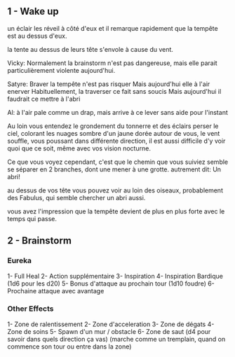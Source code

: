 
## 1 - Wake up

un éclair les réveil à côté d'eux et il remarque rapidement que la tempête est au dessus d'eux.

la tente au dessus de leurs tête s'envole à cause du vent.

Vicky: Normalement la brainstorm n'est pas dangereuse, mais elle parait particulièrement violente aujourd'hui.


Satyre:
Braver la tempête n'est pas risquer
Mais aujourd'hui elle à l'air enerver
Habituellement, la traverser ce fait sans soucis
Mais aujourd'hui il faudrait ce mettre à l'abri


Al: à l'air pale comme un drap, mais arrive à ce lever sans aide pour l'instant

Au loin vous entendez le grondement du tonnerre et des éclairs perser le ciel, colorant les nuages sombre d'un jaune dorée
autour de vous, le vent souffle, vous poussant dans différente direction, il est aussi difficile d'y voir quoi que ce soit, même avec vos vision nocturne.

Ce que vous voyez cependant, c'est que le chemin que vous suiviez semble se séparer en 2 branches, dont une mener à une grotte. autrement dit: Un abri! 

au dessus de vos tête vous pouvez voir au loin des oiseaux, probablement des Fabulus, qui semble chercher un abri aussi.

vous avez l'impression que la tempête devient de plus en plus forte
avec le temps qui passe.

## 2 - Brainstorm

### Eureka
1- Full Heal
2- Action supplémentaire
3- Inspiration
4- Inspiration Bardique (1d6 pour les d20)
5- Bonus d'attaque au prochain tour (1d10 foudre)
6- Prochaine attaque avec avantage

### Other Effects
1- Zone de ralentissement
2- Zone d'acceleration
3- Zone de dégats
4- Zone de soins
5- Spawn d'un mur / obstacle
6- Zone de saut (d4 pour savoir dans quels direction ça vas) (marche comme un tremplain, quand on commence son tour ou entre dans la zone)